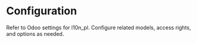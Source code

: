 # Configuration

Refer to Odoo settings for l10n_pl. Configure related models, access rights, and options as needed.
